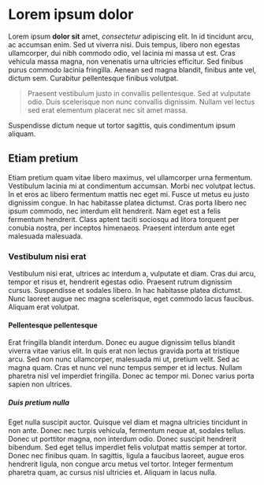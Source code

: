 # Lorem ipsum dolor

Lorem ipsum **dolor sit** amet, *consectetur* adipiscing elit. In id tincidunt arcu, ac accumsan enim. Sed ut viverra nisi. Duis tempus, libero non egestas ullamcorper, dui nibh commodo odio, vel lacinia mi massa ut est. Cras vehicula massa magna, non venenatis urna ultricies efficitur. Sed finibus purus commodo lacinia fringilla. Aenean sed magna blandit, finibus ante vel, dictum sem. Curabitur pellentesque finibus volutpat. 

> Praesent vestibulum justo in convallis pellentesque. Sed at vulputate odio. Duis scelerisque non nunc convallis dignissim. Nullam vel lectus sed erat elementum placerat nec sit amet massa. 

Suspendisse dictum neque ut tortor sagittis, quis condimentum ipsum aliquam.


## Etiam pretium 

Etiam pretium quam vitae libero maximus, vel ullamcorper urna fermentum. Vestibulum lacinia mi at condimentum accumsan. Morbi nec volutpat lectus. In et eros ac libero fermentum mattis nec eget mi. Fusce ut metus eu justo dignissim congue. In hac habitasse platea dictumst. Cras porta libero nec ipsum commodo, nec interdum elit hendrerit. Nam eget est a felis fermentum hendrerit. Class aptent taciti sociosqu ad litora torquent per conubia nostra, per inceptos himenaeos. Praesent interdum ante eget malesuada malesuada.


### Vestibulum nisi erat

Vestibulum nisi erat, ultrices ac interdum a, vulputate et diam. Cras dui arcu, tempor et risus et, hendrerit egestas odio. Praesent rutrum dignissim cursus. Suspendisse et sodales libero. In hac habitasse platea dictumst. Nunc laoreet augue nec magna scelerisque, eget commodo lacus faucibus. Aliquam erat volutpat. 


#### Pellentesque pellentesque

Erat fringilla blandit interdum. Donec eu augue dignissim tellus blandit viverra vitae varius elit. In quis erat non lectus gravida porta at tristique arcu. Sed non nunc ullamcorper, malesuada mi ut, pretium velit. Sed ac magna quam. Cras et nunc vel nunc tempus semper et id lectus. Nullam pharetra nisl vel imperdiet fringilla. Donec ac tempor mi. Donec varius porta sapien non ultrices.


##### Duis pretium nulla

Eget nulla suscipit auctor. Quisque vel diam et magna ultricies tincidunt in non ante. Donec nec turpis vehicula, fermentum neque at, sodales tellus. Donec ut porttitor magna, non interdum odio. Donec suscipit hendrerit bibendum. Sed eget tellus imperdiet felis volutpat mattis semper at tortor. Donec nec finibus quam. In sagittis, ligula a faucibus laoreet, augue eros hendrerit ligula, non congue arcu metus vel tortor. Integer fermentum pharetra quam, ac cursus nisl ultricies et. Aliquam in lacus nulla.